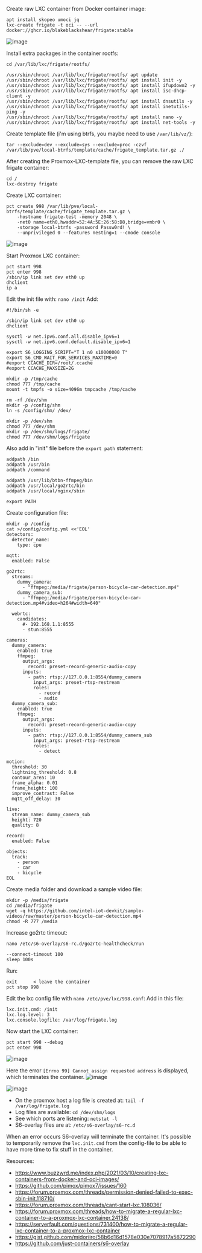 
Create raw LXC container from Docker container image:
```
apt install skopeo umoci jq
lxc-create frigate -t oci -- --url docker://ghcr.io/blakeblackshear/frigate:stable 
```
![image](https://github.com/GrumpyMeow/proxmox-tips/assets/12073499/833ef741-5e41-45e6-a538-64f58381ee9c)


Install extra packages in the container rootfs:
```
cd /var/lib/lxc/frigate/rootfs/

/usr/sbin/chroot /var/lib/lxc/frigate/rootfs/ apt update
/usr/sbin/chroot /var/lib/lxc/frigate/rootfs/ apt install init -y
/usr/sbin/chroot /var/lib/lxc/frigate/rootfs/ apt install ifupdown2 -y
/usr/sbin/chroot /var/lib/lxc/frigate/rootfs/ apt install isc-dhcp-client -y
/usr/sbin/chroot /var/lib/lxc/frigate/rootfs/ apt install dnsutils -y
/usr/sbin/chroot /var/lib/lxc/frigate/rootfs/ apt install inetutils-ping -y
/usr/sbin/chroot /var/lib/lxc/frigate/rootfs/ apt install nano -y
/usr/sbin/chroot /var/lib/lxc/frigate/rootfs/ apt install net-tools -y
```

Create template file (i'm using btrfs, you maybe need to use `/var/lib/vz/`):
```
tar --exclude=dev --exclude=sys --exclude=proc -czvf /var/lib/pve/local-btrfs/template/cache/frigate_template.tar.gz ./
```
After creating the Proxmox-LXC-template file, you can remove the raw LXC frigate container:
```
cd /
lxc-destroy frigate
```

Create LXC container:
```
pct create 998 /var/lib/pve/local-btrfs/template/cache/frigate_template.tar.gz \
    -hostname frigate-test -memory 2048 \
    -net0 name=eth0,hwaddr=52:4A:5E:26:58:D8,bridge=vmbr0 \
    -storage local-btrfs -password Passw0rd! \
    --unprivileged 0 --features nesting=1 --cmode console
```    
![image](https://github.com/GrumpyMeow/proxmox-tips/assets/12073499/569ed24c-e621-4df4-901c-c4aef24235f7)

Start Proxmox LXC container:
```
pct start 998
pct enter 998
/sbin/ip link set dev eth0 up
dhclient
ip a
```

Edit the init file with: `nano /init`
Add:
```
#!/bin/sh -e

/sbin/ip link set dev eth0 up
dhclient

sysctl -w net.ipv6.conf.all.disable_ipv6=1
sysctl -w net.ipv6.conf.default.disable_ipv6=1

export S6_LOGGING_SCRIPT="T 1 n0 s10000000 T"
export S6_CMD_WAIT_FOR_SERVICES_MAXTIME=0
#export CCACHE_DIR=/root/.ccache
#export CCACHE_MAXSIZE=2G

mkdir -p /tmp/cache
chmod 777 /tmp/cache
mount -t tmpfs -o size=4096m tmpcache /tmp/cache

rm -rf /dev/shm
mkdir -p /config/shm
ln -s /config/shm/ /dev/

mkdir -p /dev/shm
chmod 777 /dev/shm
mkdir -p /dev/shm/logs/frigate/
chmod 777 /dev/shm/logs/frigate
```

Also add in "init" file before the `export path` statement:
```
addpath /bin
addpath /usr/bin
addpath /command

addpath /usr/lib/btbn-ffmpeg/bin
addpath /usr/local/go2rtc/bin
addpath /usr/local/nginx/sbin

export PATH
```

Create configuration file:
```
mkdir -p /config
cat >/config/config.yml <<'EOL'
detectors:
  detector_name:
    type: cpu

mqtt:
  enabled: False

go2rtc:
  streams:
    dummy_camera:
      - "ffmpeg:/media/frigate/person-bicycle-car-detection.mp4"
    dummy_camera_sub:
      - "ffmpeg:/media/frigate/person-bicycle-car-detection.mp4#video=h264#width=640"

  webrtc:
    candidates:
      #- 192.168.1.1:8555
      - stun:8555

cameras:
  dummy_camera:
    enabled: true
    ffmpeg:
      output_args:
        record: preset-record-generic-audio-copy
      inputs:
        - path: rtsp://127.0.0.1:8554/dummy_camera 
          input_args: preset-rtsp-restream
          roles:
            - record
            - audio 
  dummy_camera_sub: 
    enabled: true
    ffmpeg:
      output_args:
        record: preset-record-generic-audio-copy
      inputs:
        - path: rtsp://127.0.0.1:8554/dummy_camera_sub 
          input_args: preset-rtsp-restream
          roles:
            - detect

motion:
  threshold: 30
  lightning_threshold: 0.8
  contour_area: 10
  frame_alpha: 0.01
  frame_height: 100
  improve_contrast: False
  mqtt_off_delay: 30

live:
  stream_name: dummy_camera_sub
  height: 720
  quality: 8

record:
  enabled: False

objects:
  track:
    - person
    - car
    - bicycle
EOL
```

Create media folder and download a sample video file:
```
mkdir -p /media/frigate
cd /media/frigate
wget -q https://github.com/intel-iot-devkit/sample-videos/raw/master/person-bicycle-car-detection.mp4
chmod -R 777 /media
```
Increase go2rtc timeout:
```
nano /etc/s6-overlay/s6-rc.d/go2rtc-healthcheck/run

--connect-timeout 100
sleep 100s

```

Run:
```
exit      < leave the container
pct stop 998   
```

Edit the lxc config file with `nano /etc/pve/lxc/998.conf`:
Add in this file:
```
lxc.init.cmd: /init
lxc.log.level: 3
lxc.console.logfile: /var/log/frigate.log
```
Now start the LXC container:
```
pct start 998 --debug
pct enter 998
```
![image](https://github.com/GrumpyMeow/proxmox-tips/assets/12073499/1421a307-6879-47fb-95fb-6283f9cdd2c0)

Here the error `[Errno 99] Cannot assign requested address` is displayed, which terminates the container.
![image](https://github.com/GrumpyMeow/proxmox-tips/assets/12073499/cafe7ca8-6614-4b07-95fe-7ab205c8f79e)

![image](https://github.com/GrumpyMeow/proxmox-tips/assets/12073499/0f9ba820-e6cb-46c6-a1d9-8e638cb956e3)


* On the proxmox host a log file is created at: `tail -f /var/log/frigate.log`
* Log files are available: `cd /dev/shm/logs`
* See which ports are listening: `netstat -l`
* S6-overlay files are at: `/etc/s6-overlay/s6-rc.d`

When an error occurs S6-overlay will terminate the container. It's possible to temporarily remove the `lxc.init.cmd` from the config-file to be able to have more time to fix stuff in the container.

Resources:
* https://www.buzzwrd.me/index.php/2021/03/10/creating-lxc-containers-from-docker-and-oci-images/
* https://github.com/pimox/pimox7/issues/160
* https://forum.proxmox.com/threads/permission-denied-failed-to-exec-sbin-init.118710/
* https://forum.proxmox.com/threads/cant-start-lxc.108036/
* https://forum.proxmox.com/threads/how-to-migrate-a-regular-lxc-container-to-a-proxmox-lxc-container.24138/
* https://serverfault.com/questions/731400/how-to-migrate-a-regular-lxc-container-to-a-proxmox-lxc-container
* https://gist.github.com/midoriiro/58b6d16d1578e030e7078917a5872290
* https://github.com/just-containers/s6-overlay
